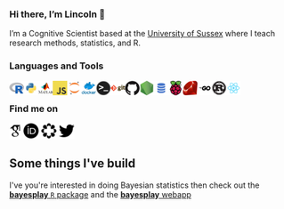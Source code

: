 ### Hi there, I’m Lincoln 👋

I’m a Cognitive Scientist based at the [University of
Sussex](https://profiles.sussex.ac.uk/p488921-lincoln-colling) where I
teach research methods, statistics, and R. <br />

### Languages and Tools

<img align="left" alt="HTML5" width="26px" src="https://raw.githubusercontent.com/github/explore/80688e429a7d4ef2fca1e82350fe8e3517d3494d/topics/r/r.png" />
<img align="left" alt="Visual Studio Code" width="26px" src="https://raw.githubusercontent.com/github/explore/80688e429a7d4ef2fca1e82350fe8e3517d3494d/topics/python/python.png" />
<img align="left" alt="HTML5" width="26px" src="https://raw.githubusercontent.com/github/explore/80688e429a7d4ef2fca1e82350fe8e3517d3494d/topics/matlab/matlab.png" />
<img align="left" alt="JavaScript" width="26px" src="https://raw.githubusercontent.com/github/explore/80688e429a7d4ef2fca1e82350fe8e3517d3494d/topics/javascript/javascript.png" />
<img align="left" alt="HTML5" width="26px" src="https://raw.githubusercontent.com/github/explore/80688e429a7d4ef2fca1e82350fe8e3517d3494d/topics/jupyter-notebook/jupyter-notebook.png" />

<img align="left" alt="HTML5" width="26px" src="https://raw.githubusercontent.com/github/explore/80688e429a7d4ef2fca1e82350fe8e3517d3494d/topics/docker/docker.png" />
<img align="left" alt="HTML5" width="26px" src="https://raw.githubusercontent.com/github/explore/80688e429a7d4ef2fca1e82350fe8e3517d3494d/topics/terminal/terminal.png" />
<img align="left" alt="Git" width="26px" src="https://raw.githubusercontent.com/github/explore/80688e429a7d4ef2fca1e82350fe8e3517d3494d/topics/git/git.png" />
<img align="left" alt="GitHub" width="26px" src="https://raw.githubusercontent.com/github/explore/78df643247d429f6cc873026c0622819ad797942/topics/github/github.png" />

<img align="left" alt="Node.js" width="26px" src="https://raw.githubusercontent.com/github/explore/80688e429a7d4ef2fca1e82350fe8e3517d3494d/topics/nodejs/nodejs.png" />
<img align="left" alt="SQL" width="26px" src="https://raw.githubusercontent.com/github/explore/80688e429a7d4ef2fca1e82350fe8e3517d3494d/topics/sql/sql.png" />

<img align="left" alt="Raspberry PI" width="26px" src="https://raw.githubusercontent.com/github/explore/80688e429a7d4ef2fca1e82350fe8e3517d3494d/topics/raspberry-pi/raspberry-pi.png" />

<img align="left" alt="Ruby" width="26px" src="https://github.com/github/explore/raw/main/topics/ruby/ruby.png" />

<img align="left" alt="Go" width="26px" src="https://github.com/github/explore/raw/main/topics/go/go.png" />

<img align="left" alt="Rust" width="26px" src="https://github.com/github/explore/raw/main/topics/rust/rust.png" />

<img align="left" alt="React" width="26px" src="https://github.com/github/explore/raw/main/topics/react/react.png" />

<br />


### Find me on

<a href="https://scholar.google.com/citations?user=lgZOQkUAAAAJ"><img alt="Google Scholar" src="./scholar.png" style="height:2em" /></a>
<a href="https://twitter.com/lincoln81"><img alt="twitter" src="./twitter.png" style="height:2em" /></a>
<a href="https://orcid.org/0000-0002-3572-7758"><img alt="orcid" src="./orcid.png" style="height:2em" /></a>
<a href="https://osf.io/v96gc"><img alt="osf" src="./osf.png" style="height:2em" /></a>

## Some things I've build

I've you're interested in doing Bayesian statistics then check out the
[**bayesplay** `R` package](https://bayesplay.github.io/bayesplay/) and the
[**bayesplay** webapp](https://bayesplay.colling.net.nz/)

